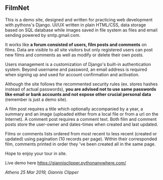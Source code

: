 ## FilmNet

This is a demo site, designed and written for practicing web development with pythons's Django. UI/UX written in plain HTML/CSS, data storage based on SQL database while images saved in file system as files and email sending powered by smtp.gmail.com.

It works like __a forum consisted of users, film posts and comments__ on films. Data are visible to all site visitors but only registered users can post new films and comments as well as modify or delete their own posts.

Users management is a customization of Django's built-in authentication system. Beyond username and password, an email address is required when signing up and used for account confirmation and activation.

Although the site follows the recommented security rules (ex. stores hashes instead of actual passwords), __you are advised not to use same passwords like email or bank accounts and not expose other crucial personal data__ (remember is just a demo site).

A film post requires a title which optionally accompanied by a year, a summary and an image (uploaded either from a local file or from a url on the Internet). A comment post requires a comment text. Both film and comment posts store the user-owner and dates-times when created and last updated.

Films or comments lists ordered from most recent to less recent (created or updated) using pagination (10 records per page). Within their corresponded film, comments printed in order they 've been created all in the same page.

Hope to enjoy your tour in site.

Live demo here https://giannisclipper.pythonanywhere.com/

_Athens 25 Mar 2019, Giannis Clipper_